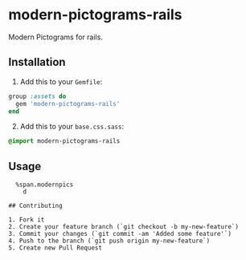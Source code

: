 # modern-pictograms-rails 

Modern Pictograms for rails.

## Installation

1) Add this to your `Gemfile`:

```ruby
group :assets do
  gem 'modern-pictograms-rails'
end
```

2) Add this to your `base.css.sass`:

```sass
@import modern-pictograms-rails 
```

## Usage

```haml
  %span.modernpics
    d

## Contributing

1. Fork it
2. Create your feature branch (`git checkout -b my-new-feature`)
3. Commit your changes (`git commit -am 'Added some feature'`)
4. Push to the branch (`git push origin my-new-feature`)
5. Create new Pull Request
